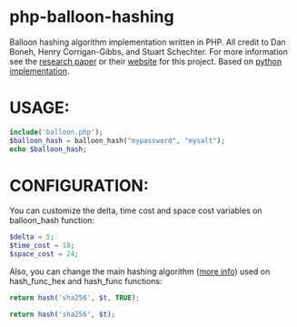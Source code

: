 # php-balloon-hashing
Balloon hashing algorithm implementation written in PHP. All credit to Dan Boneh, Henry Corrigan-Gibbs, and Stuart Schechter. For more information see
the [research paper](https://eprint.iacr.org/2016/027.pdf) or their [website](https://crypto.stanford.edu/balloon/) for this project. Based on [python implementation](https://github.com/nachonavarro/balloon-hashing).

# USAGE:

```php
include('balloon.php');
$balloon_hash = balloon_hash("mypassword", "mysalt");
echo $balloon_hash;
```

# CONFIGURATION:

You can customize the delta, time cost and space cost variables on balloon_hash function:

```php
$delta = 5;
$time_cost = 18;
$space_cost = 24;
```

Also, you can change the main hashing algorithm ([more info](https://www.php.net/manual/es/function.hash.php)) used on hash_func_hex and hash_func functions:

```php
return hash('sha256', $t, TRUE);

return hash('sha256', $t);
```
